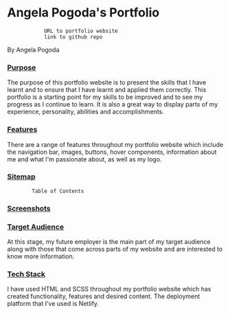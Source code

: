 # Angela Pogoda's Portfolio
                URL to portfolio website
                link to github repo

By Angela Pogoda 

### <u>**Purpose**</u>
The purpose of this portfolio website is to present the skills that I have learnt and to ensure that I have learnt and applied them correctly. This portfolio is a starting point for my skills to be improved and to see my progress as I continue to learn. It is also a great way to display parts of my experience, personality, abilities and accomplishments. 

### <u>**Features**</u>
There are a range of features throughout my portfolio website which include the navigation bar, images, buttons, hover components, information about me and what I'm passionate about, as well as my logo. 

### <u>**Sitemap**</u>
            Table of Contents

### <u>**Screenshots**</u>

### <u>**Target Audience**</u>
At this stage, my future employer is the main part of my target audience along with those that come across parts of my website and are interested to know more information. 

### <u>**Tech Stack**</u>
I have used HTML and SCSS throughout my portfolio website which has created functionality, features and desired content.
The deployment platform that I've used is Netlify. 